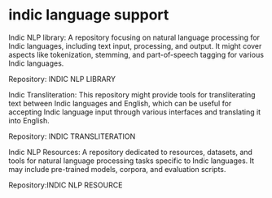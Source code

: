 # indic language  support
Indic NLP library: A repository focusing on natural language processing for Indic languages, including text input, processing, and output. It might cover aspects like tokenization, stemming, and part-of-speech tagging for various Indic languages.

Repository: INDIC NLP LIBRARY

Indic Transliteration: This repository might provide tools for transliterating text between Indic languages and English, which can be useful for accepting Indic language input through various interfaces and translating it into English.

Repository: INDIC TRANSLITERATION

Indic NLP Resources: A repository dedicated to resources, datasets, and tools for natural language processing tasks specific to Indic languages. It may include pre-trained models, corpora, and evaluation scripts.

Repository:INDIC NLP RESOURCE

